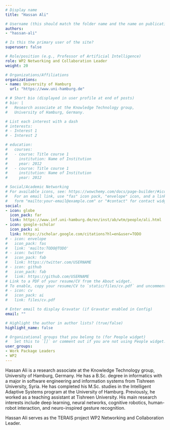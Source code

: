 ```yaml
---
# Display name
title: "Hassan Ali"

# Username (this should match the folder name and the name on publications)
authors:
- "hassan-ali"

# Is this the primary user of the site?
superuser: false

# Role/position (e.g., Professor of Artificial Intelligence)
role: WP2 Networking and Collaboration Leader
weight: 20

# Organizations/Affiliations
organizations:
- name: University of Hamburg
  url: "https://www.uni-hamburg.de"

# # Short bio (displayed in user profile at end of posts)
# bio: |
#   Research associate at the Knowledge Technology group,
#   University of Hamburg, Germany.

# List each interest with a dash
# interests:
# - Interest 1
# - Interest 2

# education:
#   courses:
#   - course: Title course 1
#     institution: Name of Institution
#     year: 2012
#   - course: Title course 1
#     institution: Name of Institution
#     year: 2012

# Social/Academic Networking
# For available icons, see: https://wowchemy.com/docs/page-builder/#icons
#   For an email link, use "fas" icon pack, "envelope" icon, and a link in the
#   form "mailto:your-email@example.com" or "#contact" for contact widget.
social:
- icon: globe
  icon_pack: far
  link: https://www.inf.uni-hamburg.de/en/inst/ab/wtm/people/ali.html
- icon: google-scholar
  icon_pack: ai
  link: https://scholar.google.com/citations?hl=en&user=TODO
# - icon: envelope
#   icon_pack: fas
#   link: 'mailto:TODO@TODO'
# - icon: twitter
#   icon_pack: fab
#   link: https://twitter.com/USERNAME
# - icon: github
#   icon_pack: fab
#   link: https://github.com/USERNAME
# Link to a PDF of your resume/CV from the About widget.
# To enable, copy your resume/CV to `static/files/cv.pdf` and uncomment the lines below.
# - icon: cv
#   icon_pack: ai
#   link: files/cv.pdf

# Enter email to display Gravatar (if Gravatar enabled in Config)
email: ""

# Highlight the author in author lists? (true/false)
highlight_name: false

# Organizational groups that you belong to (for People widget)
#   Set this to `[]` or comment out if you are not using People widget.
user_groups:
- Work Package Leaders
- WP2
---
```

Hassan Ali is a research associate at the Knowledge Technology group, University of Hamburg, Germany. He has a B.Sc. degree in informatics with a major in software engineering and information systems from Tishreen University, Syria. He has completed his M.Sc. studies in the Intelligent Adaptive Systems program at the University of Hamburg. Previously, he worked as a teaching assistant at Tishreen University. His main research interests include deep learning, neural networks, cognitive robotics, human-robot interaction, and neuro-inspired gesture recognition.

Hassan Ali serves as the TERAIS project WP2 Networking and Collaboration Leader.

